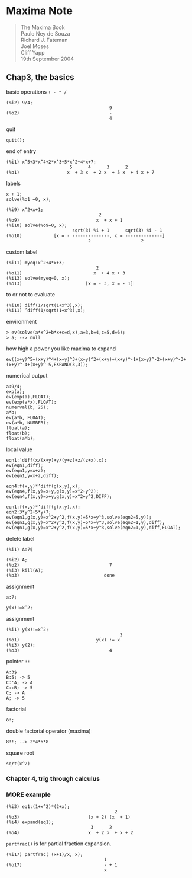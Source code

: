 Maxima Note
===
> The Maxima Book  
> Paulo Ney de Souza  
> Richard J. Fateman  
> Joel Moses  
> Cliff Yapp  
> 19th September 2004  

## Chap3, the basics

basic operations `+ - * /`
```
(%i2) 9/4;
                                       9
(%o2)                                  -
                                       4
```

quit
```
quit();
```

end of entry
```
(%i1) x^5+3*x^4+2*x^3+5*x^2+4*x+7;
                        5      4      3      2
(%o1)                  x  + 3 x  + 2 x  + 5 x  + 4 x + 7
```

labels
```
x + 1;
solve(%o1 =0, x);

(%i9) x^2+x+1;
                                   2
(%o9)                             x  + x + 1
(%i10) solve(%o9=0, x);
                         sqrt(3) %i + 1      sqrt(3) %i - 1
(%o10)            [x = - --------------, x = --------------]
                               2                   2
```

custom label
```
(%i11) myeq:x^2+4*x+3;
                                  2
(%o11)                           x  + 4 x + 3
(%i13) solve(myeq=0, x);
(%o13)                        [x = - 3, x = - 1]
```

to or not to evaluate
```
(%i10) diff(1/sqrt(1+x^3),x);
(%i11) ’diff(1/sqrt(1+x^3),x);
```

environment
```
> ev(solve(a*x^2+b*x+c=d,x),a=3,b=4,c=5,d=6);
> a; --> null
```

how high a power you like maxima to expand
```
ev((x+y)^5+(x+y)^4+(x+y)^3+(x+y)^2+(x+y)+(x+y)^-1+(x+y)^-2+(x+y)^-3+(x+y)^-4+(x+y)^-5,EXPAND(3,3));
```

numerical output
```
a:9/4;
exp(a);
ev(exp(a),FLOAT);
ev(exp(a*x),FLOAT);
numerval(b, 25);
a*b;
ev(a*b, FLOAT);
ev(a*b, NUMBER);
float(a);
float(b);
float(a*b);
```

local value
```
eqn1:’diff(x/(x+y)+y/(y+z)+z/(z+x),x);
ev(eqn1,diff);
ev(eqn1,y=x+z);
ev(eqn1,y=x+z,diff);

eqn4:f(x,y)*’diff(g(x,y),x);
ev(eqn4,f(x,y)=x+y,g(x,y)=x^2+y^2);
ev(eqn4,f(x,y)=x+y,g(x,y)=x^2+y^2,DIFF);

eqn1:f(x,y)*’diff(g(x,y),x);
eqn2:3*y^2+5*y+7;
ev(eqn1,g(x,y)=x^2+y^2,f(x,y)=5*x+y^3,solve(eqn2=5,y));
ev(eqn1,g(x,y)=x^2+y^2,f(x,y)=5*x+y^3,solve(eqn2=1,y),diff);
ev(eqn1,g(x,y)=x^2+y^2,f(x,y)=5*x+y^3,solve(eqn2=1,y),diff,FLOAT);
```

delete label
```
(%i1) A:7$

(%i2) A;
(%o2)                                  7
(%i3) kill(A);
(%o3)                                done
```

assignment
```
a:7;

y(x):=x^2;
```

assignment
```
(%i1) y(x):=x^2;
                                           2
(%o1)                             y(x) := x
(%i3) y(2);
(%o3)                                  4
```

pointer `::`
```
A:3$
B:5; -> 5
C:'A; -> A
C::B; -> 5
C; -> A
A; -> 5
```

factorial
```
8!;
```

double factorial operator (maxima)
```
8!!; --> 2*4*6*8
```

square root
```
sqrt(x^2)
```

### Chapter 4, trig through calculus


### MORE example
```
(%i3) eq1:(1+x^2)*(2+x);
                                         2
(%o3)                          (x + 2) (x  + 1)
(%i4) expand(eq1);
                                3      2
(%o4)                          x  + 2 x  + x + 2
```

`partfrac()` is for partial fraction expansion.

```
(%i17) partfrac( (x+1)/x, x);
                                     1
(%o17)                               - + 1
                                     x
```
